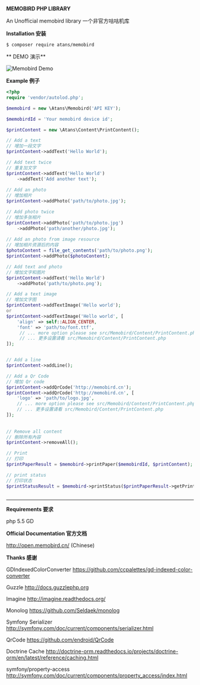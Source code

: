 **MEMOBIRD PHP LIBRARY**

An Unofficial memobird library
一个非官方咕咕机库

**Installation 安装**

```
$ composer require atans/memobird
```

** DEMO 演示**

![Memobird Demo](https://raw.githubusercontent.com/atans/memobird/master/demo.jpg)


**Example 例子**

```php
<?php
require 'vendor/autolod.php';

$memobird = new \Atans\Memobird('API KEY');

$memobirdId = 'Your memobird device id';

$printContent = new \Atans\Content\PrintContent();

// Add a text
// 增加一段文字
$printContent->addText('Hello World'); 

// Add text twice
// 重复加文字
$printContent->addText('Hello World')
    ->addText('Add another text');
    
// Add an photo
// 增加相片
$printContent->addPhoto('path/to/photo.jpg');

// Add photo twice
// 增加多张相片
$printContent->addPhoto('path/to/photo.jpg')
    ->addPhoto('path/another/photo.jpg');
    
// Add an photo from image resource
// 增加相片资源后的内容
$photoContent = file_get_contents('path/to/photo.png');
$printContent->addPhoto($photoContent);

// Add text and photo
// 增加文字和图片
$printContent->addText('Hello World')
    ->addPhoto('path/to/photo.png'); 

// Add a text image
// 增加文字图
$printContent->addTextImage('Hello world');
or
$printContent->addTextImage('Hello world', [
    'align' => self::ALIGN_CENTER,
    'font' => 'path/to/font.ttf',
     // ... more option please see src/Memobird/Content/PrintContent.php
     // ... 更多设置请看 src/Memobird/Content/PrintContent.php
]);


// Add a line
$printContent->addLine();

// Add a Qr Code
// 增加 Qr code
$printContent->addQrCode('http://memobird.cn');
$printContent->addQrCode('http://memobird.cn', [
    'logo' => 'path/to/logo.jpg',
    // ... more option please see src/Memobird/Content/PrintContent.php
    // ... 更多设置请看 src/Memobird/Content/PrintContent.php
]);
    
    
// Remove all content
// 刪除所有內容
$printContent->removeAll();

// Print
// 打印
$printPaperResult = $memobird->printPaper($memobirdId, $printContent);

// print status
// 打印状态
$printStatusResult = $memobird->printStatus($printPaperResult->getPrintcontentid());
    
```


***

**Requirements 要求**

php 5.5
GD

**Official Documentation 官方文档**

http://open.memobird.cn/ (Chinese)

**Thanks 感谢**

GDIndexedColorConverter https://github.com/ccpalettes/gd-indexed-color-converter

Guzzle http://docs.guzzlephp.org

Imagine http://imagine.readthedocs.org/

Monolog https://github.com/Seldaek/monolog

Symfony Serializer http://symfony.com/doc/current/components/serializer.html

QrCode https://github.com/endroid/QrCode

Doctrine Cache http://doctrine-orm.readthedocs.io/projects/doctrine-orm/en/latest/reference/caching.html

symfony/property-access http://symfony.com/doc/current/components/property_access/index.html
